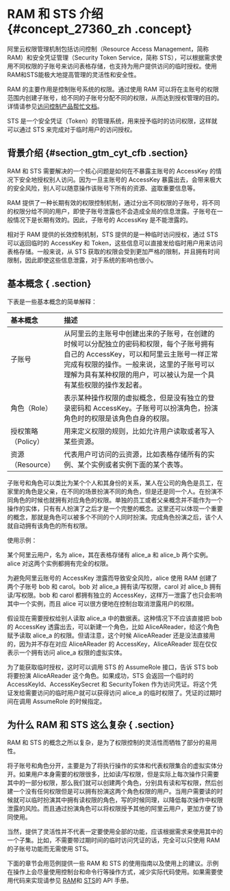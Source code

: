 # RAM 和 STS 介绍 {#concept_27360_zh .concept}

阿里云权限管理机制包括访问控制（Resource Access Management，简称 RAM）和安全凭证管理（Security Token Service，简称 STS），可以根据需求使用不同权限的子账号来访问表格存储，也支持为用户提供访问的临时授权。使用RAM和STS能极大地提高管理的灵活性和安全性。

RAM 的主要作用是控制账号系统的权限。通过使用 RAM 可以将在主账号的权限范围内创建子账号，给不同的子账号分配不同的权限，从而达到授权管理的目的。详情请参见[访问控制产品帮忙文档](https://www.alibabacloud.com/help/doc-detail/28627.htm)。

STS 是一个安全凭证（Token）的管理系统，用来授予临时的访问权限，这样就可以通过 STS 来完成对于临时用户的访问授权。

## 背景介绍 {#section_gtm_cyt_cfb .section}

RAM 和 STS 需要解决的一个核心问题是如何在不暴露主账号的 AccessKey 的情况下安全地授权别人访问。因为一旦主账号的 AccessKey 暴露出去，会带来极大的安全风险，别人可以随意操作该账号下所有的资源、盗取重要信息等。

RAM 提供了一种长期有效的权限控制机制，通过分出不同权限的子账号，将不同的权限分给不同的用户，即使子账号泄露也不会造成全局的信息泄露。子账号在一般情况下是长期有效的。因此，子账号的 AccessKey 是不能泄露的。

相对于 RAM 提供的长效控制机制，STS 提供的是一种临时访问授权，通过 STS 可以返回临时的 AccessKey 和 Token，这些信息可以直接发给临时用户用来访问表格存储。一般来说，从 STS 获取的权限会受到更加严格的限制，并且拥有时间限制，因此即使这些信息泄露，对于系统的影响也很小。

## 基本概念 { .section}

下表是一些基本概念的简单解释：

|基本概念|描述|
|:---|:-|
|子账号|从阿里云的主账号中创建出来的子账号，在创建的时候可以分配独立的密码和权限，每个子账号拥有自己的 AccessKey，可以和阿里云主账号一样正常完成有权限的操作。一般来说，这里的子账号可以理解为具有某种权限的用户，可以被认为是一个具有某些权限的操作发起者。|
|角色（Role）|表示某种操作权限的虚拟概念，但是没有独立的登录密码和 AccessKey。子账号可以扮演角色，扮演角色时的权限是该角色自身的权限。|
|授权策略（Policy）|用来定义权限的规则，比如允许用户读取或者写入某些资源。|
|资源（Resource）|代表用户可访问的云资源，比如表格存储所有的实例、某个实例或者实例下面的某个表等。|

子账号和角色可以类比为某个个人和其身份的关系，某人在公司的角色是员工，在家里的角色是父亲，在不同的场景扮演不同的角色，但是还是同一个人。在扮演不同角色的时候也就拥有对应角色的权限。单独的员工或者父亲概念并不能作为一个操作的实体，只有有人扮演了之后才是一个完整的概念。这里还可以体现一个重要的概念，那就是角色可以被多个不同的个人同时扮演。完成角色扮演之后，该个人就自动拥有该角色的所有权限。

使用示例：

某个阿里云用户，名为 alice，其在表格存储有 alice\_a 和 alice\_b 两个实例。alice 对这两个实例都拥有完全的权限。

为避免阿里云账号的 AccessKey 泄露而导致安全风险，alice 使用 RAM 创建了两个子账号 bob 和 carol。bob 对 alice\_a 拥有读/写权限，carol 对 alice\_b 拥有读/写权限。bob 和 carol 都拥有独立的 AccessKey，这样万一泄露了也只会影响其中一个实例，而且 alice 可以很方便地在控制台取消泄露用户的权限。

假设现在需要授权给别人读取 alice\_a 中的数据表。这种情况下不应该直接把 bob 的 AccessKey 透露出去，可以新建一个角色，比如 AliceAReader，给这个角色赋予读取 alice\_a 的权限。但请注意，这个时候 AliceAReader 还是没法直接用的，因为并不存在对应 AliceAReader 的 AccessKey，AliceAReader 现在仅仅表示一个拥有访问 alice\_a 权限的虚拟实体。

为了能获取临时授权，这时可以调用 STS 的 AssumeRole 接口，告诉 STS bob 将要扮演 AliceAReader 这个角色。如果成功，STS 会返回一个临时的 AccessKeyId、AccessKeySecret 和 SecurityToken 作为访问凭证。将这个凭证发给需要访问的临时用户就可以获得访问 alice\_a 的临时权限了。凭证的过期时间在调用 AssumeRole 的时候指定。

## 为什么 RAM 和 STS 这么复杂 { .section}

RAM 和 STS 的概念之所以复杂，是为了权限控制的灵活性而牺牲了部分的易用性。

将子账号和角色分开，主要是为了将执行操作的实体和代表权限集合的虚拟实体分开。如果用户本身需要的权限很多，比如读/写权限，但是实际上每次操作只需要其中的一部分权限，那么我们就可以创建两个角色，分别具有读和写权限，然后创建一个没有任何权限但是可以拥有扮演这两个角色权限的用户。当用户需要读的时候就可以临时扮演其中拥有读权限的角色，写的时候同理，以降低每次操作中权限泄露的风险。而且通过扮演角色可以将权限授予其他的阿里云用户，更加方便了协同使用。

当然，提供了灵活性并不代表一定要使用全部的功能，应该根据需求来使用其中的一个子集。比如，不需要带过期时间的临时访问凭证的话，完全可以只使用 RAM 的子账号功能而无需使用 STS。

下面的章节会用范例提供一些 RAM 和 STS 的使用指南以及使用上的建议。示例在操作上会尽量使用控制台和命令行等操作方式，减少实际代码使用。如果需要使用代码来实现请参见 [RAM](https://www.alibabacloud.com/help/doc-detail/28672.htm)和 [STS](https://www.alibabacloud.com/help/doc-detail/28756.htm)的 API 手册。

